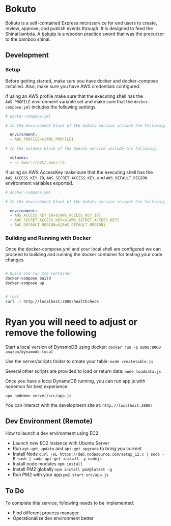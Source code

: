 # Bokuto
Bokuto is a self-contained Express microservice for end users to create, review, approve, and publish events
through. It is designed to feed the Shinai lambda.  A [bokuto](https://en.wikipedia.org/wiki/Bokken) is a wooden
practice sword that was the precursor to the bamboo shinai.

## Development

### Setup

Before getting started, make sure you have docker and docker-compose installed.
Also, make sure you have AWS credentials configured.

If using an AWS profile make sure that the executing shell has the `AWS_PROFILE` environment variable set
and make sure that the `docker-compose.yml` includes the following settings.
```yml
# docker-compose.yml

# In the environment block of the bokuto service include the following:

  environment:
  - AWS_PROFILE=${AWS_PROFILE}

# In the volumes block of the bokuto service include the following:

  volumes:
  - ~/.aws/:/root/.aws/:ro

```

If using an AWS AccessKey make sure that the executing shell has the `AWS_ACCESS_KEY_ID`, `AWS_SECRET_ACCESS_KEY`,
and `AWS_DEFAULT_REGION` environment variables exported.

```yml
# docker-compose.yml

# In the environment block of the bokuto service include the following:

  environment:
  - AWS_ACCESS_KEY_ID=${AWS_ACCESS_KEY_ID}
  - AWS_SECRET_ACCESS_KEY=${AWS_SECRET_ACCESS_KEY}
  - AWS_DEFAULT_REGION=${AWS_DEFAULT_REGION}

```

### Building and Running with Docker

Once the docker-compose.yml and your local shell are configured we can proceed to
building and running the docker container for testing your code changes.

```bash

# build and run the container
docker-compose build
docker-compose up


# test
curl -I http://localhost:3000/healthcheck

```

# Ryan you will need to adjust or remove the following

Start a local version of DynamoDB using docker:
`docker run -p 8000:8000 amazon/dynamodb-local`

Use the server/scripts folder to create your table:
`node createtable.js`

Several other scripts are provided to load or return data:
`node loaddata.js`

Once you have a local DynamoDB running, you can run app.js with nodemon for best experience:

`npx nodemon server/src/app.js`

You can interact with the development site at: `http://localhost:3000/`

## Dev Environment (Remote)
How to launch a dev environment using EC2
- Launch new EC2 Instance with Ubuntu Server
- Run `apt-get update` and `apt-get upgrade` to bring you current
- Install Node
`curl -sL https://deb.nodesource.com/setup_12.x | sudo -E bash | sudo apt-get install -y nodejs`
- Install node modules
`npm install`
- Install PM2 globally
`npm install pm2@latest -g`
- Run PM2 with your app
`pm2 start src/app.js`

## To Do
To complete this service, following needs to be implemented:

- Find different process manager
- Operationalize dev environment better
